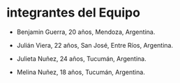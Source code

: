 # integrantes del Equipo

- Benjamin Guerra, 20 años, Mendoza, Argentina.

- Julián Viera, 22 años, San José, Entre Ríos, Argentina.

- Julieta Nuñez, 24 años, Tucumán, Argentina.

- Melina Nuñez, 18 años, Tucumán, Argentina.